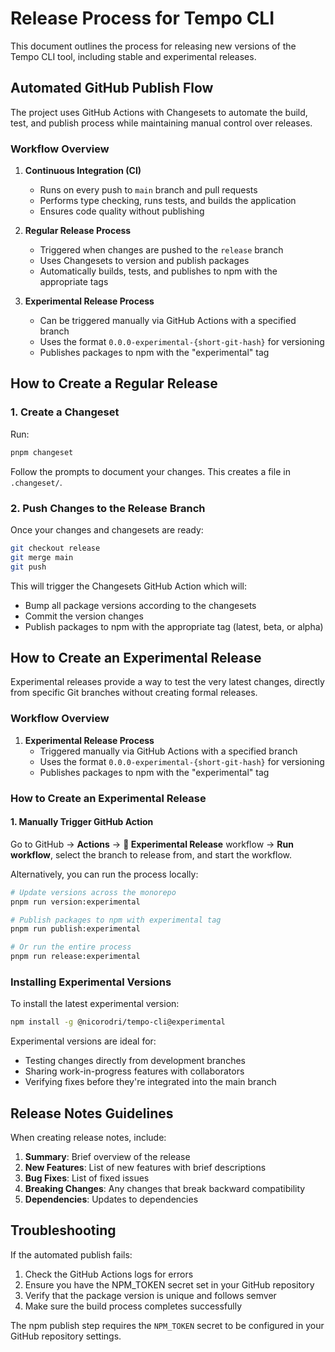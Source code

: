 # Release Process for Tempo CLI

This document outlines the process for releasing new versions of the Tempo CLI tool, including stable and experimental releases.

## Automated GitHub Publish Flow

The project uses GitHub Actions with Changesets to automate the build, test, and publish process while maintaining manual control over releases.

### Workflow Overview

1. **Continuous Integration (CI)**
   - Runs on every push to `main` branch and pull requests
   - Performs type checking, runs tests, and builds the application
   - Ensures code quality without publishing

2. **Regular Release Process**
   - Triggered when changes are pushed to the `release` branch
   - Uses Changesets to version and publish packages
   - Automatically builds, tests, and publishes to npm with the appropriate tags

3. **Experimental Release Process**
   - Can be triggered manually via GitHub Actions with a specified branch
   - Uses the format `0.0.0-experimental-{short-git-hash}` for versioning
   - Publishes packages to npm with the "experimental" tag

## How to Create a Regular Release

### 1. Create a Changeset

Run:
```bash
pnpm changeset
```
Follow the prompts to document your changes. This creates a file in `.changeset/`.

### 2. Push Changes to the Release Branch

Once your changes and changesets are ready:
```bash
git checkout release
git merge main
git push
```

This will trigger the Changesets GitHub Action which will:
- Bump all package versions according to the changesets
- Commit the version changes
- Publish packages to npm with the appropriate tag (latest, beta, or alpha)

## How to Create an Experimental Release

Experimental releases provide a way to test the very latest changes, directly from specific Git branches without creating formal releases.

### Workflow Overview

1. **Experimental Release Process**
   - Triggered manually via GitHub Actions with a specified branch
   - Uses the format `0.0.0-experimental-{short-git-hash}` for versioning
   - Publishes packages to npm with the "experimental" tag

### How to Create an Experimental Release

#### 1. Manually Trigger GitHub Action

Go to GitHub → **Actions** → **🧪 Experimental Release** workflow → **Run workflow**, select the branch to release from, and start the workflow.

Alternatively, you can run the process locally:

```bash
# Update versions across the monorepo
pnpm run version:experimental

# Publish packages to npm with experimental tag
pnpm run publish:experimental

# Or run the entire process
pnpm run release:experimental
```

### Installing Experimental Versions

To install the latest experimental version:

```bash
npm install -g @nicorodri/tempo-cli@experimental
```

Experimental versions are ideal for:
- Testing changes directly from development branches
- Sharing work-in-progress features with collaborators
- Verifying fixes before they're integrated into the main branch

## Release Notes Guidelines

When creating release notes, include:

1. **Summary**: Brief overview of the release
2. **New Features**: List of new features with brief descriptions
3. **Bug Fixes**: List of fixed issues
4. **Breaking Changes**: Any changes that break backward compatibility
5. **Dependencies**: Updates to dependencies

## Troubleshooting

If the automated publish fails:

1. Check the GitHub Actions logs for errors
2. Ensure you have the NPM_TOKEN secret set in your GitHub repository
3. Verify that the package version is unique and follows semver
4. Make sure the build process completes successfully

The npm publish step requires the `NPM_TOKEN` secret to be configured in your GitHub repository settings.